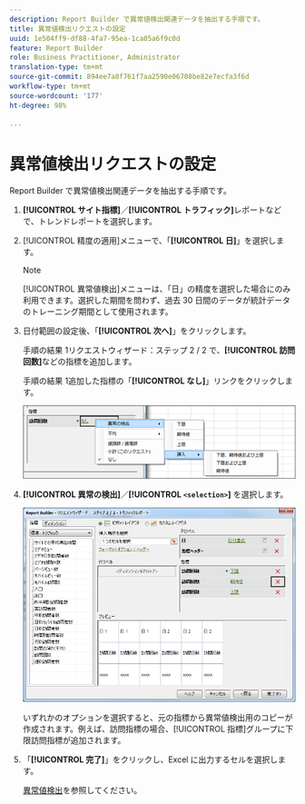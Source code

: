 ```yaml
---
description: Report Builder で異常値検出関連データを抽出する手順です。
title: 異常値検出リクエストの設定
uuid: 1e504ff9-df88-4fa7-95ea-1ca05a6f9c0d
feature: Report Builder
role: Business Practitioner, Administrator
translation-type: tm+mt
source-git-commit: 894ee7a8f761f7aa2590e06708be82e7ecfa3f6d
workflow-type: tm+mt
source-wordcount: '177'
ht-degree: 98%

---
```



# 異常値検出リクエストの設定

Report Builder で異常値検出関連データを抽出する手順です。

1. **[!UICONTROL サイト指標]**／**[!UICONTROL トラフィック]**&#x200B;レポートなどで、トレンドレポートを選択します。
1. [!UICONTROL 精度の適用]メニューで、「**[!UICONTROL 日]**」を選択します。

   >[!NOTE]
   >
   >[!UICONTROL 異常値検出]メニューは、「日」の精度を選択した場合にのみ利用できます。選択した期間を問わず、過去 30 日間のデータが統計データのトレーニング期間として使用されます。

1. 日付範囲の設定後、「**[!UICONTROL 次へ]**」をクリックします。

   手順の結果 1リクエストウィザード：ステップ 2 / 2 で、**[!UICONTROL 訪問回数]**&#x200B;などの指標を追加します。

   手順の結果 1追加した指標の「**[!UICONTROL なし]**」リンクをクリックします。

   ![手順の結果](assets/anomaly_select.png)

1. **[!UICONTROL 異常の検出]**／**[!UICONTROL `<selection>`]** を選択します。

   ![ステップ情報](assets/anomaly_visit.png)

   いずれかのオプションを選択すると、元の指標から異常値検出用のコピーが作成されます。例えば、訪問指標の場合、[!UICONTROL 指標]グループに下限訪問指標が追加されます。
1. 「**[!UICONTROL 完了]**」をクリックし、Excel に出力するセルを選択します。

   [異常値検出](/help/analyze/analysis-workspace/virtual-analyst/c-anomaly-detection/anomaly-detection.md)を参照してください。
